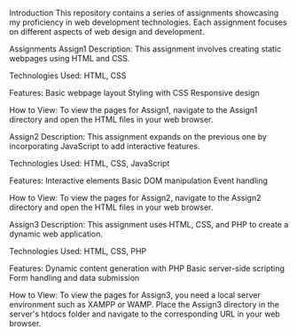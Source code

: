 Introduction
This repository contains a series of assignments showcasing my proficiency in web development technologies. Each assignment focuses on different aspects of web design and development.

Assignments
Assign1
Description: This assignment involves creating static webpages using HTML and CSS.

Technologies Used: HTML, CSS

Features:
Basic webpage layout
Styling with CSS
Responsive design

How to View:
To view the pages for Assign1, navigate to the Assign1 directory and open the HTML files in your web browser.

Assign2
Description: This assignment expands on the previous one by incorporating JavaScript to add interactive features.

Technologies Used: HTML, CSS, JavaScript

Features:
Interactive elements
Basic DOM manipulation
Event handling

How to View:
To view the pages for Assign2, navigate to the Assign2 directory and open the HTML files in your web browser.

Assign3
Description: This assignment uses HTML, CSS, and PHP to create a dynamic web application.

Technologies Used: HTML, CSS, PHP

Features:
Dynamic content generation with PHP
Basic server-side scripting
Form handling and data submission

How to View:
To view the pages for Assign3, you need a local server environment such as XAMPP or WAMP. Place the Assign3 directory in the server's htdocs folder and navigate to the corresponding URL in your web browser.
